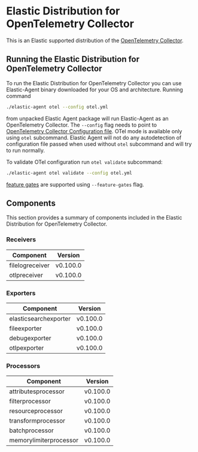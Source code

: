 # Elastic Distribution for OpenTelemetry Collector

This is an Elastic supported distribution of the [OpenTelemetry Collector](https://github.com/open-telemetry/opentelemetry-collector).

## Running the Elastic Distribution for OpenTelemetry Collector

To run the Elastic Distribution for OpenTelemetry Collector you can use Elastic-Agent binary downloaded for your OS and architecture. 
Running command 

```bash
./elastic-agent otel --config otel.yml
```

from unpacked Elastic Agent package will run Elastic-Agent as an OpenTelemetry Collector. The `--config` flag needs to point to [OpenTelemetry Collector Configuration file](https://opentelemetry.io/docs/collector/configuration/). OTel mode is available only using `otel` subcommand. Elastic Agent will not do any autodetection of configuration file passed when used without `otel` subcommand and will try to run normally.


To validate OTel configuration run `otel validate` subcommand:

```bash
./elastic-agent otel validate --config otel.yml
```

[feature gates](https://github.com/open-telemetry/opentelemetry-collector/blob/main/featuregate/README.md#controlling-gates) are supported using `--feature-gates` flag.

## Components

This section provides a summary of components included in the Elastic Distribution for OpenTelemetry Collector.


### Receivers

| Component | Version |
|---|---|
| filelogreceiver | v0.100.0|
| otlpreceiver | v0.100.0|




### Exporters

| Component | Version |
|---|---|
| elasticsearchexporter | v0.100.0|
| fileexporter | v0.100.0|
| debugexporter | v0.100.0|
| otlpexporter | v0.100.0|




### Processors

| Component | Version |
|---|---|
| attributesprocessor | v0.100.0|
| filterprocessor | v0.100.0|
| resourceprocessor | v0.100.0|
| transformprocessor | v0.100.0|
| batchprocessor | v0.100.0|
| memorylimiterprocessor | v0.100.0|




